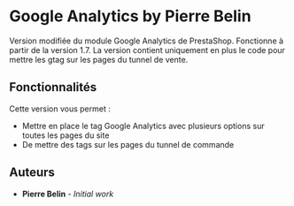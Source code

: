 # Google Analytics by Pierre Belin

Version modifiée du module Google Analytics de PrestaShop. Fonctionne à partir de la version 1.7.
La version contient uniquement en plus le code pour mettre les gtag sur les pages du tunnel de vente.

## Fonctionnalités 

Cette version vous permet :
* Mettre en place le tag Google Analytics avec plusieurs options sur toutes les pages du site
* De mettre des tags sur les pages du tunnel de commande

## Auteurs

* **Pierre Belin** - *Initial work* 





